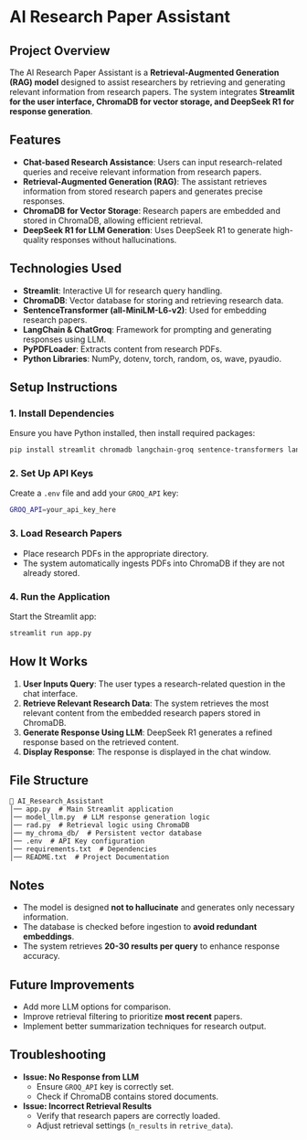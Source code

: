 # AI Research Paper Assistant

## Project Overview
The AI Research Paper Assistant is a **Retrieval-Augmented Generation (RAG) model** designed to assist researchers by retrieving and generating relevant information from research papers. The system integrates **Streamlit for the user interface, ChromaDB for vector storage, and DeepSeek R1 for response generation**.

## Features
- **Chat-based Research Assistance**: Users can input research-related queries and receive relevant information from research papers.
- **Retrieval-Augmented Generation (RAG)**: The assistant retrieves information from stored research papers and generates precise responses.
- **ChromaDB for Vector Storage**: Research papers are embedded and stored in ChromaDB, allowing efficient retrieval.
- **DeepSeek R1 for LLM Generation**: Uses DeepSeek R1 to generate high-quality responses without hallucinations.

## Technologies Used
- **Streamlit**: Interactive UI for research query handling.
- **ChromaDB**: Vector database for storing and retrieving research data.
- **SentenceTransformer (all-MiniLM-L6-v2)**: Used for embedding research papers.
- **LangChain & ChatGroq**: Framework for prompting and generating responses using LLM.
- **PyPDFLoader**: Extracts content from research PDFs.
- **Python Libraries**: NumPy, dotenv, torch, random, os, wave, pyaudio.

## Setup Instructions

### 1. Install Dependencies
Ensure you have Python installed, then install required packages:
```sh
pip install streamlit chromadb langchain-groq sentence-transformers langchain_community torch pyaudio numpy python-dotenv
```

### 2. Set Up API Keys
Create a `.env` file and add your `GROQ_API` key:
```sh
GROQ_API=your_api_key_here
```

### 3. Load Research Papers
- Place research PDFs in the appropriate directory.
- The system automatically ingests PDFs into ChromaDB if they are not already stored.

### 4. Run the Application
Start the Streamlit app:
```sh
streamlit run app.py
```

## How It Works
1. **User Inputs Query**: The user types a research-related question in the chat interface.
2. **Retrieve Relevant Research Data**: The system retrieves the most relevant content from the embedded research papers stored in ChromaDB.
3. **Generate Response Using LLM**: DeepSeek R1 generates a refined response based on the retrieved content.
4. **Display Response**: The response is displayed in the chat window.

## File Structure
```
📂 AI_Research_Assistant
│── app.py  # Main Streamlit application
│── model_llm.py  # LLM response generation logic
│── rad.py  # Retrieval logic using ChromaDB
│── my_chroma_db/  # Persistent vector database
│── .env  # API Key configuration
│── requirements.txt  # Dependencies
│── README.txt  # Project Documentation
```

## Notes
- The model is designed **not to hallucinate** and generates only necessary information.
- The database is checked before ingestion to **avoid redundant embeddings**.
- The system retrieves **20-30 results per query** to enhance response accuracy.

## Future Improvements
- Add more LLM options for comparison.
- Improve retrieval filtering to prioritize **most recent** papers.
- Implement better summarization techniques for research output.

## Troubleshooting
- **Issue: No Response from LLM**
  - Ensure `GROQ_API` key is correctly set.
  - Check if ChromaDB contains stored documents.
- **Issue: Incorrect Retrieval Results**
  - Verify that research papers are correctly loaded.
  - Adjust retrieval settings (`n_results` in `retrive_data`).

